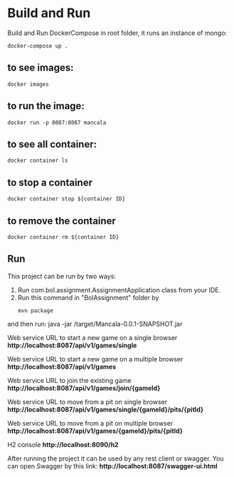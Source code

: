 # Build and Run
Build and Run DockerCompose in root folder, it runs an instance of mongo:
```
docker-compose up .
```
## to see images:
```
docker images
```
## to run the image:
```
docker run -p 8087:8087 mancala
```
## to see all container:
```
docker container ls
```
## to stop a container
```
docker container stop ${container ID}
```
## to remove the container
```
docker container rm ${container ID}
```


## Run
This project can be run by two ways:
1.	Run com.bol.assignment.AssignmentApplication class from your IDE.
2.	Run this command in "BolAssignment" folder by
      ```
      mvn package
      ```
and then run:
java -jar /target/Mancala-0.0.1-SNAPSHOT.jar

Web service URL to start a new game on a single browser **http://localhost:8087/api/v1/games/single**

Web service URL to start a new game on a multiple browser **http://localhost:8087/api/v1/games**

Web service URL to join the existing game **http://localhost:8087/api/v1/games/join/{gameId}**

Web service URL to move from a pit on single browser **http://localhost:8087/api/v1/games/single/{gameId}/pits/{pitId}**

Web service URL to move from a pit on multiple browser **http://localhost:8087/api/v1/games/{gameId}/pits/{pitId}**

H2 console **http://localhost:8090/h2**


After running the project it can be used by any rest client or swagger.
You can open Swagger by this link: **http://localhost:8087/swagger-ui.html**